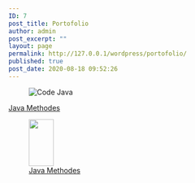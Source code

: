 ```yaml
---
ID: 7
post_title: Portofolio
author: admin
post_excerpt: ""
layout: page
permalink: http://127.0.0.1/wordpress/portofolio/
published: true
post_date: 2020-08-18 09:52:26
---
```

<!-- wp:media-text {"mediaId":57,"mediaType":"image"} -->
<div class="wp-block-media-text alignwide is-stacked-on-mobile"><figure class="wp-block-media-text__media"><img src="http://127.0.0.1/wordpress/wp-content/uploads/2020/08/java.png" alt="Code Java" class="wp-image-57"/></figure><div class="wp-block-media-text__content"><!-- wp:paragraph {"placeholder":"Contenu…","fontSize":"large"} -->
<p class="has-large-font-size"></p>
<!-- /wp:paragraph --></div></div>
<!-- /wp:media-text -->

<!-- wp:shortcode -->
<a href="https://github.com/ingaiva/javaMethodes.git">Java Methodes</a>
<!-- /wp:shortcode -->

<!-- wp:columns -->
<div class="wp-block-columns"><!-- wp:column -->
<div class="wp-block-column"><!-- wp:image {"id":64,"width":49,"height":92,"sizeSlug":"large"} -->
<figure class="wp-block-image size-large is-resized"><img src="http://127.0.0.1/wordpress/wp-content/uploads/2020/08/java-5.png" alt="" class="wp-image-64" width="49" height="92"/><figcaption><a href="https://github.com/ingaiva/javaMethodes.git">Java Methodes</a></figcaption></figure>
<!-- /wp:image --></div>
<!-- /wp:column -->

<!-- wp:column -->
<div class="wp-block-column"></div>
<!-- /wp:column -->

<!-- wp:column -->
<div class="wp-block-column"></div>
<!-- /wp:column --></div>
<!-- /wp:columns -->